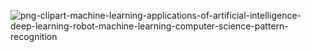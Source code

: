 
![png-clipart-machine-learning-applications-of-artificial-intelligence-deep-learning-robot-machine-learning-computer-science-pattern-recognition](https://user-images.githubusercontent.com/98204828/198851356-709d39ba-0646-4648-9da0-63b26e3c877a.png)
